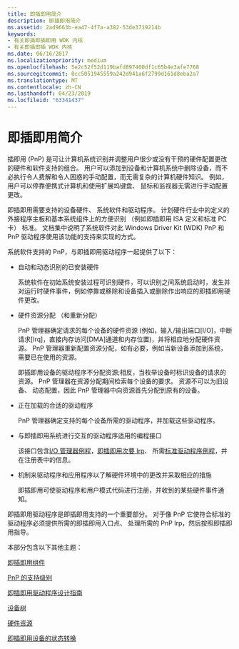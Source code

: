 ```yaml
---
title: 即插即用简介
description: 即插即用简介
ms.assetid: 2ad9663b-ea47-4f7a-a382-53de3719214b
keywords:
- 有关即插即插即用 WDK 内核
- 有关即插即插 WDK 内核
ms.date: 06/16/2017
ms.localizationpriority: medium
ms.openlocfilehash: 5e2c52f52d119bafd897400df1c65b4e3afe7768
ms.sourcegitcommit: 0cc5051945559a242d941a6f2799d161d8eba2a7
ms.translationtype: MT
ms.contentlocale: zh-CN
ms.lasthandoff: 04/23/2019
ms.locfileid: "63341437"
---
```

# <a name="introduction-to-plug-and-play"></a>即插即用简介





插即用 (PnP) 是可让计算机系统识别并调整用户很少或没有干预的硬件配置更改的硬件和软件支持的组合。 用户可以添加到设备和计算机系统中删除设备，而不必执行令人费解和令人困惑的手动配置，而无需复杂的计算机硬件知识。 例如，用户可以停靠便携式计算机和使用扩展坞键盘、 鼠标和监视器无需进行手动配置更改。

即插即用需要支持的设备硬件、 系统软件和驱动程序。 计划硬件行业中的定义的外接程序主板和基本系统组件上的方便识别 （例如即插即用 ISA 定义和标准 PC 卡） 标准。 文档集中说明了系统软件对此 Windows Driver Kit (WDK) PnP 和 PnP 驱动程序使用该功能的支持来实现的方式。

系统软件支持的 PnP，与即插即用驱动程序一起提供了以下：

-   自动和动态识别的已安装硬件

    系统软件在初始系统安装过程可识别硬件，可以识别之间系统启动时，发生并对运行时硬件事件，例如停靠或移除和设备插入或删除作出响应的即插即用硬件更改。

-   硬件资源分配 （和重新分配）

    PnP 管理器确定请求的每个设备的硬件资源 (例如，输入/输出端口\[I/O\]，中断请求\[Irq\]，直接内存访问\[DMA\]通道和内存位置)，并将相应地分配硬件资源。 PnP 管理器重新配置资源分配，如有必要，例如当新设备添加到系统，需要已在使用的资源。

    即插即用设备的驱动程序不分配资源;相反，当枚举设备时标识设备的请求的资源。 PnP 管理器在资源分配期间检索每个设备的要求。 资源不可以为旧设备、 动态配置，因此 PnP 管理器中向资源首先分配到原有的设备。

-   正在加载的合适的驱动程序

    PnP 管理器确定支持的每个设备所需的驱动程序，并加载这些驱动程序。

-   与即插即用系统进行交互的驱动程序适用的编程接口

    该接口包含[I/O 管理器例程](https://msdn.microsoft.com/library/windows/hardware/ff551797)，[即插即用次要 Irp](https://msdn.microsoft.com/library/windows/hardware/ff558807)、 所需[标准驱动程序例程](https://docs.microsoft.com/windows-hardware/drivers/kernel/introduction-to-standard-driver-routines)，并在注册表中的信息。

-   机制来驱动程序和应用程序以了解硬件环境中的更改并采取相应的措施

    即插即用可使驱动程序和用户模式代码进行注册，并收到的某些硬件事件通知。

即插即用驱动程序是即插即用支持的一个重要部分。 对于像 PnP 它使符合标准的驱动程序必须提供所需的即插即用入口点、 处理所需的 PnP Irp，然后按照即插即用指导。

本部分包含以下其他主题：

[即插即用组件](pnp-components.md)

[PnP 的支持级别](levels-of-support-for-pnp.md)

[即插即用驱动程序设计指南](pnp-driver-design-guidelines.md)

[设备树](device-tree.md)

[硬件资源](hardware-resources.md)

[即插即用设备的状态转换](state-transitions-for-pnp-devices.md)

 

 




